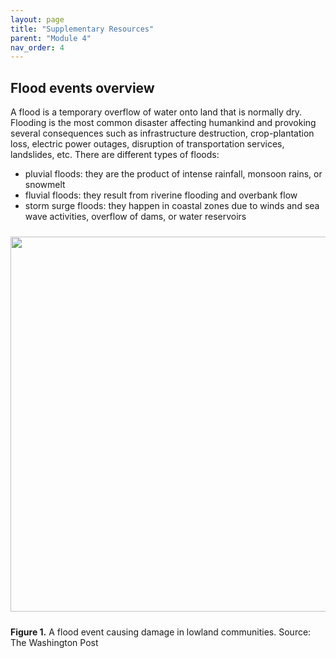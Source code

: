 ```yaml
---
layout: page
title: "Supplementary Resources"
parent: "Module 4"
nav_order: 4
---
```


## Flood events overview

A flood is a temporary overflow of water onto land that is normally dry. Flooding is the most common disaster affecting humankind and provoking several consequences such as infrastructure destruction, crop-plantation loss, electric power outages, disruption of transportation services, landslides, etc. There are different types of floods:
* pluvial floods: they are the product of intense rainfall, monsoon rains, or snowmelt
* fluvial floods: they result from riverine flooding and overbank flow
* storm surge floods: they happen in coastal zones due to winds and sea wave activities, overflow of dams, or water reservoirs 

<img align="center" src="../images/flood-mapping-sar-images/00_flood.jpg"  vspace="10" width="600">

**Figure 1.** A flood event causing damage in lowland communities. Source: The Washington Post

